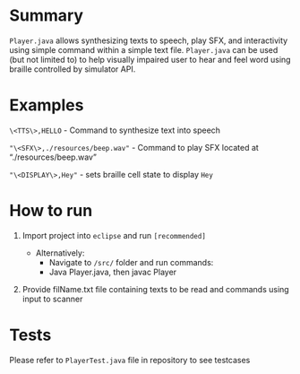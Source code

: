# Summary
`Player.java` allows synthesizing texts to speech, play SFX, and interactivity using simple command within a simple text file. `Player.java` can be used (but not limited to) to help visually impaired user to hear and feel word using braille controlled by simulator API.
# Examples

`\<TTS\>,HELLO` - Command to synthesize text into speech

`"\<SFX\>,./resources/beep.wav"` - Command to play SFX located at “./resources/beep.wav”

`"\<DISPLAY\>,Hey"` - sets braille cell state to display `Hey`

# How to run 
1. Import project into `eclipse` and run `[recommended]`
    - Alternatively:
      - Navigate to `/src/` folder and run commands:
      - Java Player.java, then javac Player

2. Provide filName.txt file containing texts to be read and commands using input to scanner

# Tests

Please refer to `PlayerTest.java` file in repository to see testcases

